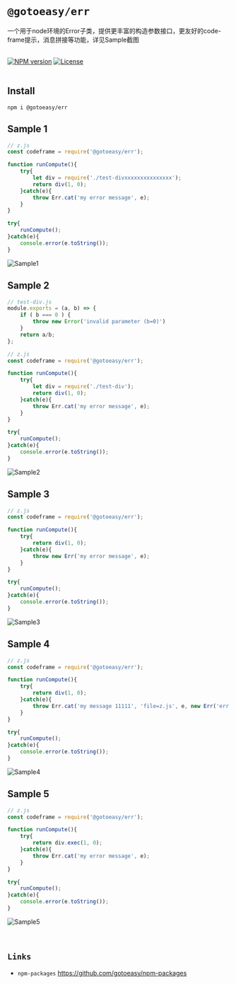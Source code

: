# `@gotoeasy/err`
一个用于node环境的Error子类，提供更丰富的构造参数接口，更友好的code-frame提示，消息拼接等功能，详见Sample截图
<br>
<br>

[![NPM version](https://img.shields.io/npm/v/@gotoeasy/err.svg)](https://www.npmjs.com/package/@gotoeasy/err)
[![License](https://img.shields.io/badge/License-Apache%202-brightgreen.svg)](http://www.apache.org/licenses/LICENSE-2.0)
<br>
<br>

## Install
```
npm i @gotoeasy/err
```

## Sample 1
```js
// z.js
const codeframe = require('@gotoeasy/err');

function runCompute(){
    try{
        let div = require('./test-divxxxxxxxxxxxxxxx');
        return div(1, 0);
    }catch(e){
        throw Err.cat('my error message', e);
    }
}

try{
    runCompute();
}catch(e){
    console.error(e.toString());
}
```
![Sample1](https://github.com/gotoeasy/npm-packages/blob/master/err/img/img1.png)
<br>

## Sample 2
```js
// test-div.js
module.exports = (a, b) => {
    if ( b === 0 ) {
        throw new Error('invalid parameter (b=0)')
    }
    return a/b;
};
```
```js
// z.js
const codeframe = require('@gotoeasy/err');

function runCompute(){
    try{
        let div = require('./test-div');
        return div(1, 0);
    }catch(e){
        throw Err.cat('my error message', e);
    }
}

try{
    runCompute();
}catch(e){
    console.error(e.toString());
}
```
![Sample2](https://github.com/gotoeasy/npm-packages/blob/master/err/img/img2.png)
<br>

## Sample 3
```js
// z.js
const codeframe = require('@gotoeasy/err');

function runCompute(){
    try{
        return div(1, 0);
    }catch(e){
        throw new Err('my error message', e);
    }
}

try{
    runCompute();
}catch(e){
    console.error(e.toString());
}
```
![Sample3](https://github.com/gotoeasy/npm-packages/blob/master/err/img/img3.png)
<br>

## Sample 4
```js
// z.js
const codeframe = require('@gotoeasy/err');

function runCompute(){
    try{
        return div(1, 0);
    }catch(e){
        throw Err.cat('my message 11111', 'file=z.js', e, new Err('err message'));
    }
}

try{
    runCompute();
}catch(e){
    console.error(e.toString());
}
```
![Sample4](https://github.com/gotoeasy/npm-packages/blob/master/err/img/img4.png)
<br>

## Sample 5
```js
// z.js
const codeframe = require('@gotoeasy/err');

function runCompute(){
    try{
        return div.exec(1, 0);
    }catch(e){
        throw Err.cat('my error message', e);
    }
}

try{
    runCompute();
}catch(e){
    console.error(e.toString());
}
```
![Sample5](https://github.com/gotoeasy/npm-packages/blob/master/err/img/img5.png)
<br>


<br>

## `Links`
* `npm-packages` https://github.com/gotoeasy/npm-packages

